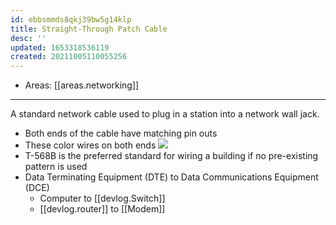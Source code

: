 ```yaml
---
id: ebbsmmds8qkj39bw5g14klp
title: Straight-Through Patch Cable
desc: ''
updated: 1653318536119
created: 20211005110055256
---
```


- Areas: [[areas.networking]]

---

A standard network cable used to plug in a station into a network wall jack.

- Both ends of the cable have matching pin outs
- These color wires on both ends ![](https://raw.githubusercontent.com/zubayrrr/twiki/main/bin/image.1sx566egj3c.png)
- T-568B is the preferred standard for wiring a building if no pre-existing pattern is used
- Data Terminating Equipment (DTE) to Data Communications Equipment (DCE)
  - Computer to [[devlog.Switch]]
  - [[devlog.router]] to [[Modem]]
